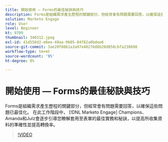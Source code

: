 ```yaml
---
title: 開始使用 — Forms的最佳秘訣與技巧
description: Forms是組織需求產生歷程的關鍵部分，但經常會有問題需要回答，以確保這些問題已最佳化。
solution: Marketo Engage
role: User
level: Beginner
kt: 9709
thumbnail: 340312.jpeg
exl-id: 41d558d2-e8ee-49aa-9605-84f82a8bdee6
source-git-commit: 3ae20f0861a3a97e40276d8b20d858cbfa238698
workflow-type: tm+mt
source-wordcount: '95'
ht-degree: 0%

---
```


# 開始使用 — Forms的最佳秘訣與技巧

Forms是組織需求產生歷程的關鍵部分，但經常會有問題需要回答，以確保這些問題已最佳化。 在此工作階段中， [!DNL Marketo Engage] Champions、Amanda和Julz會逐步引導您瞭解套用至表單的最佳實務和秘訣，以提高所收集資料的準確性並提高轉換率。

>[!VIDEO](https://video.tv.adobe.com/v/340312/?quality=12&learn=on)
